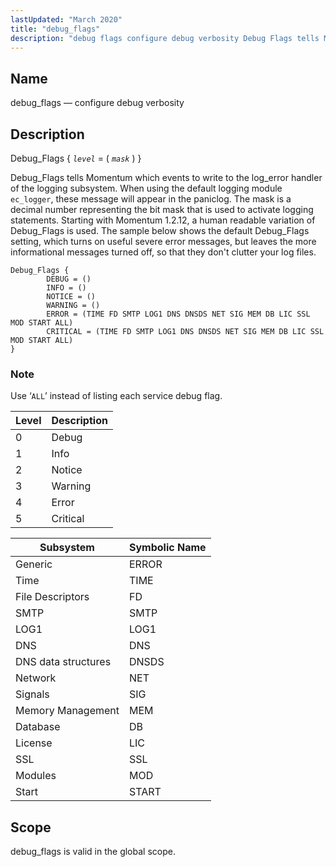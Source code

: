 ```yaml
---
lastUpdated: "March 2020"
title: "debug_flags"
description: "debug flags configure debug verbosity Debug Flags tells Momentum which events to write to the log error handler of the logging subsystem When using the default logging module ec logger these message will appear in the paniclog The mask is a decimal number representing the bit mask that is used..."
---
```


<a name="conf.ref.debug_flags"></a> 
## Name

debug_flags — configure debug verbosity

<a name="idp8699392"></a> 
## Description

Debug_Flags {
  *`level`* = ( *`mask`* )
}

Debug_Flags tells Momentum which events to write to the log_error handler of the logging subsystem. When using the default logging module `ec_logger`, these message will appear in the paniclog. The mask is a decimal number representing the bit mask that is used to activate logging statements. Starting with Momentum 1.2.12, a human readable variation of Debug_Flags is used. The sample below shows the default Debug_Flags setting, which turns on useful severe error messages, but leaves the more informational messages turned off, so that they don't clutter your log files.

```
Debug_Flags {
        DEBUG = ()
        INFO = ()
        NOTICE = ()
        WARNING = ()
        ERROR = (TIME FD SMTP LOG1 DNS DNSDS NET SIG MEM DB LIC SSL MOD START ALL)
        CRITICAL = (TIME FD SMTP LOG1 DNS DNSDS NET SIG MEM DB LIC SSL MOD START ALL)
}
```

### Note

Use ‘`ALL`’ instead of listing each service debug flag.

<a name="conf.ref.debug.levels"></a> 


| Level | Description |
| --- | --- |
| 0 | Debug |
| 1 | Info |
| 2 | Notice |
| 3 | Warning |
| 4 | Error |
| 5 | Critical |

<a name="conf.ref.subsystems"></a> 


| Subsystem | Symbolic Name |
| --- | --- |
| Generic | ERROR |
| Time | TIME |
| File Descriptors | FD |
| SMTP | SMTP |
| LOG1 | LOG1 |
| DNS | DNS |
| DNS data structures | DNSDS |
| Network | NET |
| Signals | SIG |
| Memory Management | MEM |
| Database | DB |
| License | LIC |
| SSL | SSL |
| Modules | MOD |
| Start | START |

<a name="idp8740736"></a> 
## Scope

debug_flags is valid in the global scope.